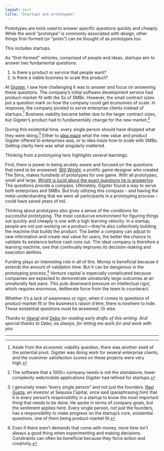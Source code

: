 ```yaml
---
layout: post
title: "Startups are prototypes"
---
```


Prototypes are tools used to answer specific questions quickly and cheaply. While the word “prototype” is commonly associated with design, other things first-formed (or “proto”) can be thought of as prototypes too.

This includes startups.

As “first-formed” vehicles, comprised of people and ideas, startups aim to answer two fundamental questions:

1.  Is there a product or service that people want?
2.  Is there a viable business to scale this product?
    

At [Gigster](https://gigster.com/), I saw how challenging it was to answer and focus on answering these questions. The company’s initial software development service had product-market-fit with the Ss of SMBs. However, the small contract sizes put a question mark on how the company could get economies of scale. In response, the company pivoted to serve enterprise clients instead of startups.[^1] Business viability became better due to the larger contract sizes, but Gigster’s product had to fundamentally change for the new market.[^2]

During this existential time, every single person should have dropped what they were doing.[^3] Either to [idea maze](https://cdixon.org/2013/08/04/the-idea-maze) what the new value  and product  Gigster offered to enterprises was, or to idea maze how to scale with SMBs. Getting clarity here was what singularly mattered.

Thinking from a prototyping lens highlights several learnings.

First, there is power in being acutely aware and focused on the questions that need to be answered. [Will Wright](https://en.wikipedia.org/wiki/Will_Wright_%28game_designer%29), a prolific game designer who created The Sims, makes hundreds of prototypes for one game. With all prototypes, small and large, [Wright is lucid about the exact questions he is answering](https://www.masterclass.com/classes/will-wright-teaches-game-design-and-theory/chapters/early-prototyping). The questions provide a compass. Ultimately, Gigster found a way to serve both enterprises and SMBs. But truly utilizing this compass – and having the meta-understanding that we were all participants in a prototyping process – could have saved years of toil.

Thinking about prototypes also gives a sense of the conditions for successful prototyping. The most conducive environment for figuring things out quickly and cheaply is one with a high learning velocity. In a startup, people are not just working on a product — they’re also collectively building the machine that builds the product. The better a company can adjust to new information and create real value for users, the better the chance to validate its existence before cash runs out. The ideal company is therefore a learning machine, one that continually improves its decision-making and execution abilities.

Funding plays an interesting role in all of this. Money is beneficial because it extends the amount of validation time. But it can be dangerous in the prototyping process.[^4] Venture capital is especially complicated because companies are expected to demonstrate unnaturally large outcomes at an unnaturally fast pace. This puts downward pressure on intellectual rigor, which requires enormous, deliberate force from the team to counteract.

Whether it’s a lack of awareness or rigor, when it comes to questions of product-market fit or the business’s raison d'être, there is nowhere to hide. These existential questions must be answered. Or else.

_Thanks to [Veeral](https://twitter.com/vral) and [Debo](https://twitter.com/dolaoseb) for reading early drafts of this writing. And special thanks to Debo, as always, for letting me work for and work with you._

---

  
   
[^1]: Aside from the economic viability question, there was another seed of the potential pivot. Gigster was doing work for several enterprise clients, and the customer satisfaction scores on these projects were very high. 
    
[^2]: The software that a 1000+ company needs is not the standalone, lower complexity web/mobile applications Gigster had refined for startups.
    
[^3]: I genuinely mean “every single person” and not just the founders. [Ravi Gupta](https://www.sequoiacap.com/people/ravi-gupta/), an investor at Sequoia Capital, once said (paraphrasing him) that it is every person’s responsibility in a startup to know the most important thing that needs to be done. He spoke in terms of company goals, but the sentiment applies here. Every single person, not just the founders, has a responsibility to make progress on the startup’s core, existential questions, one of them being product-market fit.
    
[^4]: Even if there aren’t demands that come with money, more time isn’t always a good thing when experimenting and making decisions. Constraints can often be beneficial because they force action and creativity.

